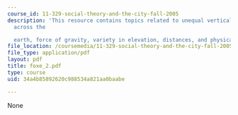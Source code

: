 ```yaml
---
course_id: 11-329-social-theory-and-the-city-fall-2005
description: 'This resource contains topics related to unequal vertical elevation
  across the

  earth, force of gravity, variety in elevation, distances, and physical elevation.'
file_location: /coursemedia/11-329-social-theory-and-the-city-fall-2005/34a4b85892620c988534a821aa0baabe_foxe_2.pdf
file_type: application/pdf
layout: pdf
title: foxe_2.pdf
type: course
uid: 34a4b85892620c988534a821aa0baabe

---
```

None